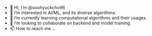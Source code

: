 - 👋 Hi, I’m @soohyuckcho96
- 👀 I’m interested in AI/ML, and its diverse algorithms.
- 🌱 I’m currently learning computational algorithms and their usages.
- 💞️ I’m looking to collaborate on backend and model training.
- 📫 How to reach me ...

<!---
soohyuckcho96/soohyuckcho96 is a ✨ special ✨ repository because its `README.md` (this file) appears on your GitHub profile.
You can click the Preview link to take a look at your changes.
--->
